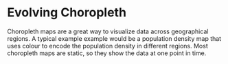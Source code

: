 # Evolving Choropleth

Choropleth maps are a great way to visualize data across geographical regions.  A typical example example would be a population density map that uses colour to encode the population density in different regions.  Most choropleth maps are static, so they show the data at one point in time.